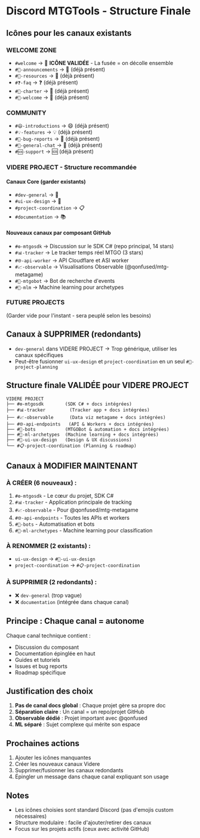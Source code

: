 # Discord MTGTools - Structure Finale

## Icônes pour les canaux existants

### WELCOME ZONE
- `#welcome` → 🚀 **ICÔNE VALIDÉE** - La fusée = on décolle ensemble
- `#📣-announcements` → 📣 (déjà présent)
- `#🔗-resources` → 🔗 (déjà présent)
- `#❓-faq` → ❓ (déjà présent)
- `#📜-charter` → 📜 (déjà présent)
- `#📖-welcome` → 📖 (déjà présent)

### COMMUNITY
- `#😄-introductions` → 😄 (déjà présent)
- `#💡-features` → 💡 (déjà présent)
- `#🐛-bug-reports` → 🐛 (déjà présent)
- `#💬-general-chat` → 💬 (déjà présent)
- `#🆘-support` → 🆘 (déjà présent)

### VIDERE PROJECT - Structure recommandée

#### Canaux Core (garder existants)
- `#dev-general` → 🔧
- `#ui-ux-design` → 🎨
- `#project-coordination` → 📋
- `#documentation` → 📚

#### Nouveaux canaux par composant GitHub
- `#⚙️-mtgosdk` → Discussion sur le SDK C# (repo principal, 14 stars)
- `#📊-tracker` → Le tracker temps réel MTGO (3 stars)
- `#🌐-api-worker` → API Cloudflare et ASI worker
- `#📈-observable` → Visualisations Observable (@qonfused/mtg-metagame)
- `#🤖-mtgobot` → Bot de recherche d'events
- `#🧠-mlm` → Machine learning pour archetypes

### FUTURE PROJECTS
(Garder vide pour l'instant - sera peuplé selon les besoins)

## Canaux à SUPPRIMER (redondants)
- `dev-general` dans VIDERE PROJECT → Trop générique, utiliser les canaux spécifiques
- Peut-être fusionner `ui-ux-design` et `project-coordination` en un seul `#🎯-project-planning`

## Structure finale VALIDÉE pour VIDERE PROJECT

```
VIDERE PROJECT
├── #⚙️-mtgosdk        (SDK C# + docs intégrées)
├── #📊-tracker         (Tracker app + docs intégrées)
├── #📈-observable      (Data viz metagame + docs intégrées)
├── #🌐-api-endpoints   (API & Workers + docs intégrées)
├── #🤖-bots           (MTGOBot & automation + docs intégrées)
├── #🧠-ml-archetypes  (Machine learning + docs intégrées)
├── #🎨-ui-ux-design   (Design & UX discussions)
└── #📋-project-coordination (Planning & roadmap)
```

## Canaux à MODIFIER MAINTENANT

### À CRÉER (6 nouveaux) :
1. `#⚙️-mtgosdk` - Le cœur du projet, SDK C#
2. `#📊-tracker` - Application principale de tracking
3. `#📈-observable` - Pour @qonfused/mtg-metagame
4. `#🌐-api-endpoints` - Toutes les APIs et workers
5. `#🤖-bots` - Automatisation et bots
6. `#🧠-ml-archetypes` - Machine learning pour classification

### À RENOMMER (2 existants) :
- `ui-ux-design` → `#🎨-ui-ux-design`
- `project-coordination` → `#📋-project-coordination`

### À SUPPRIMER (2 redondants) :
- ❌ `dev-general` (trop vague)
- ❌ `documentation` (intégrée dans chaque canal)

## Principe : Chaque canal = autonome

Chaque canal technique contient :
- Discussion du composant
- Documentation épinglée en haut
- Guides et tutoriels
- Issues et bug reports
- Roadmap spécifique

## Justification des choix

1. **Pas de canal docs global** : Chaque projet gère sa propre doc
2. **Séparation claire** : Un canal = un repo/projet GitHub
3. **Observable dédié** : Projet important avec @qonfused
4. **ML séparé** : Sujet complexe qui mérite son espace

## Prochaines actions

1. Ajouter les icônes manquantes
2. Créer les nouveaux canaux Videre
3. Supprimer/fusionner les canaux redondants
4. Épingler un message dans chaque canal expliquant son usage

## Notes

- Les icônes choisies sont standard Discord (pas d'emojis custom nécessaires)
- Structure modulaire : facile d'ajouter/retirer des canaux
- Focus sur les projets actifs (ceux avec activité GitHub)